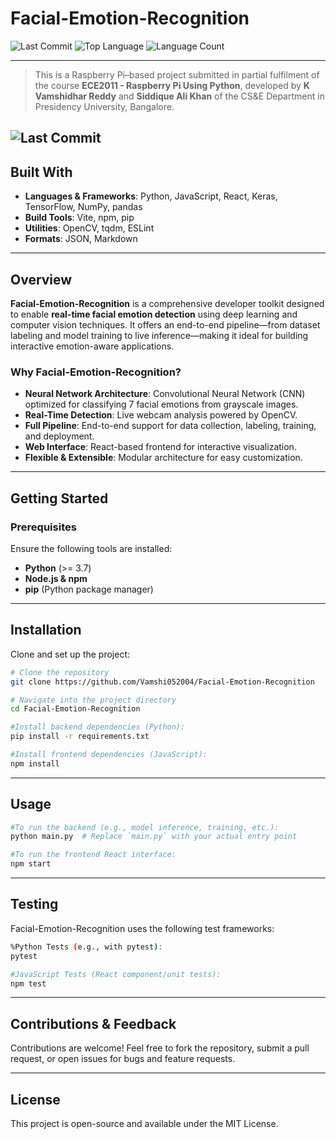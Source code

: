 # Facial-Emotion-Recognition  


![Last Commit](https://img.shields.io/github/last-commit/Vamshi052004/Facial-Emotion-Recognition)
![Top Language](https://img.shields.io/github/languages/top/Vamshi052004/Facial-Emotion-Recognition)
![Language Count](https://img.shields.io/github/languages/count/Vamshi052004/Facial-Emotion-Recognition)

---
> This is a Raspberry Pi–based project submitted in partial fulfilment of the course **ECE2011 - Raspberry Pi Using Python**, developed by **K Vamshidhar Reddy** and **Siddique Ali Khan** of the CS&E Department in Presidency University, Bangalore.

![Last Commit](https://img.shields.io/github/last-commit/Vamshi052004/Facial-Emotion-Recognition)
---

##  Built With
- **Languages & Frameworks**: Python, JavaScript, React, Keras, TensorFlow, NumPy, pandas  
- **Build Tools**: Vite, npm, pip  
- **Utilities**: OpenCV, tqdm, ESLint  
- **Formats**: JSON, Markdown

---


## Overview

**Facial-Emotion-Recognition** is a comprehensive developer toolkit designed to enable **real-time facial emotion detection** using deep learning and computer vision techniques. It offers an end-to-end pipeline—from dataset labeling and model training to live inference—making it ideal for building interactive emotion-aware applications.

### Why Facial-Emotion-Recognition?

-  **Neural Network Architecture**: Convolutional Neural Network (CNN) optimized for classifying 7 facial emotions from grayscale images.  
-  **Real-Time Detection**: Live webcam analysis powered by OpenCV.  
-  **Full Pipeline**: End-to-end support for data collection, labeling, training, and deployment.  
-  **Web Interface**: React-based frontend for interactive visualization.  
-  **Flexible & Extensible**: Modular architecture for easy customization.

---

## Getting Started

###  Prerequisites

Ensure the following tools are installed:
- **Python** (>= 3.7)
- **Node.js & npm**
- **pip** (Python package manager)

---

##  Installation

Clone and set up the project:

```bash
# Clone the repository
git clone https://github.com/Vamshi052004/Facial-Emotion-Recognition

# Navigate into the project directory
cd Facial-Emotion-Recognition

#Install backend dependencies (Python):
pip install -r requirements.txt

#Install frontend dependencies (JavaScript):
npm install
```

---
##  Usage
```bash
#To run the backend (e.g., model inference, training, etc.):
python main.py  # Replace `main.py` with your actual entry point

#To run the frontend React interface:
npm start
```
---
##  Testing

Facial-Emotion-Recognition uses the following test frameworks:
```bash
%Python Tests (e.g., with pytest):
pytest

#JavaScript Tests (React component/unit tests):
npm test
```
---
## Contributions & Feedback

Contributions are welcome! Feel free to fork the repository, submit a pull request, or open issues for bugs and feature requests.

---
## License

This project is open-source and available under the MIT License.
